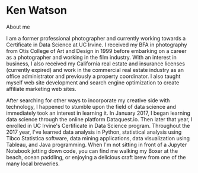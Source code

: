 # Ken Watson
About me

I am a former professional photographer and currently working towards a Certificate in Data Science at UC Irvine. I received my BFA in photography from Otis College of Art and Design in 1999 before embarking on a career as a photographer and working in the film industry. With an interest in business, I also received my California real estate and insurance licenses (currently expired) and work in the commercial real estate industry as an office administrator and previously a property coordinator. I also taught myself web site development and search engine optimization to create affiliate marketing web sites.

After searching for other ways to incorporate my creative side with technology, I happened to stumble upon the field of data science and immediately took an interest in learning it. In January 2017, I began learning data science through the online platform Dataquest.io. Then later that year, I enrolled in UC Irvine's Certificate in Data Science program. Throughout the 2017 year, I've learned data analysis in Python, statistical analysis using Tibco Statistica software, data mining applications, data visualization using Tableau, and Java programming. When I'm not sitting in front of a Jupyter Notebook jotting down code, you can find me walking my Boxer at the beach, ocean paddling, or enjoying a delicious craft brew from one of the many local breweries. 
